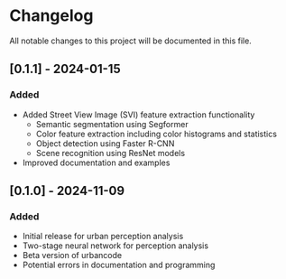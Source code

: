 # Changelog

All notable changes to this project will be documented in this file.

## [0.1.1] - 2024-01-15

### Added
- Added Street View Image (SVI) feature extraction functionality
  - Semantic segmentation using Segformer
  - Color feature extraction including color histograms and statistics
  - Object detection using Faster R-CNN
  - Scene recognition using ResNet models
- Improved documentation and examples

## [0.1.0] - 2024-11-09

### Added
- Initial release for urban perception analysis
- Two-stage neural network for perception analysis
- Beta version of urbancode
- Potential errors in documentation and programming